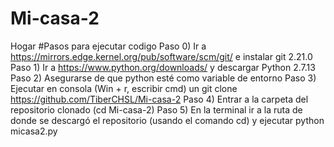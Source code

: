 # Mi-casa-2
Hogar
#Pasos para ejecutar codigo 
Paso 0) Ir a https://mirrors.edge.kernel.org/pub/software/scm/git/ e instalar git 2.21.0
Paso 1) Ir a https://www.python.org/downloads/ y descargar Python 2.7.13
Paso 2) Asegurarse de que python esté como variable de entorno
Paso 3) Ejecutar en consola (Win + r, escribir cmd) un git clone https://github.com/TiberCHSL/Mi-casa-2
Paso 4) Entrar a la carpeta del repositorio clonado (cd Mi-casa-2)
Paso 5) En la terminal ir a la ruta de donde se descargó el repositorio (usando el comando cd) y ejecutar python micasa2.py


